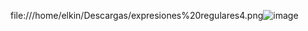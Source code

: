 file:///home/elkin/Descargas/expresiones%20regulares4.png![image](https://user-images.githubusercontent.com/85587286/160545403-aacdeae1-0ca5-43e3-95b4-5728ef9af4f3.png)

